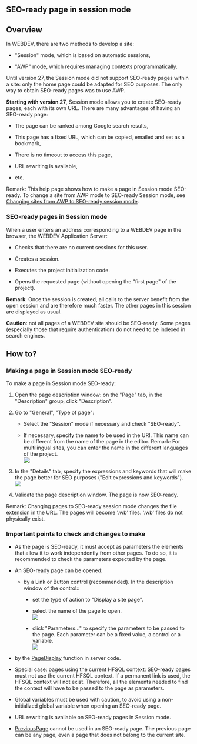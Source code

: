 
## SEO-ready page in session mode
			

<a name="NOTE1"></a>
<a name="NOTE1_1"></a>


## Overview
<a name="overview_ELTTEXTE000147"></a>
In WEBDEV, there are two methods to develop a site: 

- "Session" mode, which is based on automatic sessions,

- "AWP" mode, which requires managing contexts programmatically.




Until version 27, the Session mode did not support SEO-ready pages within a site: only the home page could be adapted for SEO purposes. The only way to obtain SEO-ready pages was to use AWP. 

**Starting with version 27**, Session mode allows you to create SEO-ready pages, each with its own URL. There are many advantages of having an SEO-ready page: 

- The page can be ranked among Google search results, 

- This page has a fixed URL, which can be copied, emailed and set as a bookmark,

- There is no timeout to access this page,

- URL rewriting is available, 

- etc.




Remark: This help page shows how to make a page in Session mode SEO-ready. To change a site from AWP mode to SEO-ready Session mode, see [Changing sites from AWP to SEO-ready session mode](../WDChamp/2030030.md). 
<a name="NOTE1_2"></a>


### SEO-ready pages in Session mode
<a name="seoready_pages_session_mode_ELTPARAGRAPHE000032"></a>

When a user enters an address corresponding to a WEBDEV page in the browser, the WEBDEV Application Server: 

- Checks that there are no current sessions for this user. 

- Creates a session.

- Executes the project initialization code.

- Opens the requested page (without opening the "first page" of the project). 


**Remark**: Once the session is created, all calls to the server benefit from the open session and are therefore much faster. The other pages in this session are displayed as usual.

**Caution**: not all pages of a WEBDEV site should be SEO-ready. Some pages (especially those that require authentication) do not need to be indexed in search engines. 

<a name="NOTE2"></a>
<a name="NOTE2_1"></a>


## How to?
<a name="how_ELTTEXTE000177"></a>


### Making a page in Session mode SEO-ready
<a name="making_page_session_mode_seoready_ELTPARAGRAPHE000050"></a>

To make a page in Session mode SEO-ready: 

1. Open the page description window: on the "Page" tab, in the "Description" group, click "Description". 

2. Go to "General", "Type of page": 

	- Select the "Session" mode if necessary and check "SEO-ready". 

	- If necessary, specify the name to be used in the URI. This name can be different from the name of the page in the editor. 
			Remark: For multilingual sites, you can enter the name in the different languages of the project. <br>![](https://doc.pcsoft.fr/en-US/images/image.awp?langid=3&name=Page_session_reference%20-%20HC%20N%B0002.gif&type=thumb)





3. In the "Details" tab, specify the expressions and keywords that will make the page better for SEO purposes ("Edit expressions and keywords"). <br>![](https://doc.pcsoft.fr/en-US/images/image.awp?langid=3&name=Page_session_reference%20-%20HC%20N%B0003.gif&type=thumb)


4. Validate the page description window. The page is now SEO-ready. 




Remark: Changing pages to SEO-ready session mode changes the file extension in the URL. The pages will become '.wb' files. '.wb' files do not physically exist. 


### Important points to check and changes to make
<a name="important_points_check_and_changes_make_ELTPARAGRAPHE000077"></a>

- As the page is SEO-ready, it must accept as parameters the elements that allow it to work independently from other pages. To do so, it is recommended to check the parameters expected by the page. 

- An SEO-ready page can be opened: 

	- by a Link or Button control (recommended). In the description window of the control:: 

		- set the type of action to "Display a site page". 

		- select the name of the page to open. <br>![](https://doc.pcsoft.fr/en-US/images/image.awp?langid=3&name=Page_session_reference%20-%20HC%20N%B0004.gif)


		- click "Parameters..." to specify the parameters to be passed to the page. Each parameter can be a fixed value, a control or a variable. <br>![](https://doc.pcsoft.fr/en-US/images/image.awp?langid=3&name=Page_session_reference%20-%20HC%20N%B0005.gif)

- by the [PageDisplay](../WDLang2/3058008.md) function in server code.

- Special case: pages using the current HFSQL context: 
	SEO-ready pages must not use the current HFSQL context. If a permanent link is used, the HFSQL context will not exist. Therefore, all the elements needed to find the context will have to be passed to the page as parameters. 

- Global variables must be used with caution, to avoid using a non-initialized global variable when opening an SEO-ready page. 

- URL rewriting is available on SEO-ready pages in Session mode.

- [PreviousPage](../WDLang2/3058017.md) cannot be used in an SEO-ready page. The previous page can be any page, even a page that does not belong to the current site.  





